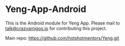 # Yeng-App-Android
This is the Android module for Yeng App.
Please mail to talk@crazyamigos.io for contributing this project.

Main repo: https://github.com/hotshotmentors/Yeng.git
